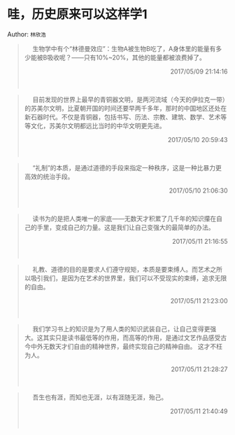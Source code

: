 # 哇，历史原来可以这样学1 
Author: `林欣浩` 
> &emsp; 
> 生物学中有个“林德曼效应”：生物A被生物B吃了，A身体里的能量有多少能被B吸收呢？——只有10%~20%，其他的能量都被浪费掉了。
> 
> <p align="right"> 2017/05/09 21:14:16 </p>
> &emsp;
> &emsp; 
> 目前发现的世界上最早的青铜器文明，是两河流域（今天的伊拉克一带）的苏美尔文明，比夏朝开国的时间还要早两千多年，那时的中国地区还处在新石器时代。不仅是青铜器，包括书写、历法、宗教、建筑、数学、艺术等等文化，苏美尔文明都远比当时的中华文明更先进。
> 
> <p align="right"> 2017/05/10 20:59:43 </p>
> &emsp;
> &emsp; 
> “礼制”的本质，是通过道德的手段来指定一种秩序，这是一种比暴力更高效的统治手段。
> 
> <p align="right"> 2017/05/10 21:06:30 </p>
> &emsp;
> &emsp; 
> 读书为的是把人类唯一的家底——无数天才积累了几千年的知识攥在自己的手里，变成自己的力量。这是我们让自己变强大的最简单的办法。
> 
> <p align="right"> 2017/05/11 21:16:55 </p>
> &emsp;
> &emsp; 
> 礼教、道德的目的是要求人们遵守规矩，本质是要束缚人。而艺术之所以吸引我们，是因为在艺术的世界里，我们可以不受现实的束缚，追求无限的自由。
> 
> <p align="right"> 2017/05/11 21:23:00 </p>
> &emsp;
> &emsp; 
> 我们学习书上的知识是为了用人类的知识武装自己，让自己变得更强大。这其实只是读书最低等的作用，而高等的作用，是通过文艺作品感受古今中外无数天才们自由的精神世界，最终实现自己的精神自由。 这才不枉为人。
> 
> <p align="right"> 2017/05/11 21:28:27 </p>
> &emsp;
> &emsp; 
> 吾生也有涯，而知也无涯，以有涯随无涯，殆己。
> 
> <p align="right"> 2017/05/11 21:40:49 </p>
> &emsp;
